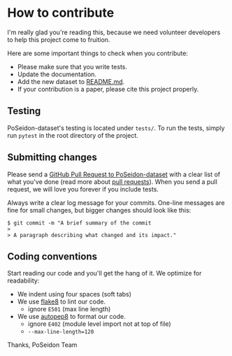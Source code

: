 # How to contribute

I'm really glad you're reading this, because we need volunteer developers to help this project come to fruition.

Here are some important things to check when you contribute:

  * Please make sure that you write tests.
  * Update the documentation.
  * Add the new dataset to [README.md](./README.md).
  * If your contribution is a paper, please cite this project properly.

## Testing

PoSeidon-dataset's testing is located under `tests/`. 
To run the tests, simply run `pytest` in the root directory of the project.

## Submitting changes

Please send a [GitHub Pull Request to PoSeidon-dataset](https://github.com/PoSeiDon-Workflows/flowbench/pulls) with a 
clear list of what you've done (read more about [pull requests](http://help.github.com/pull-requests/)). 
When you send a pull request, we will love you forever if you include tests.

Always write a clear log message for your commits. One-line messages are fine for small changes, but bigger changes
should look like this:

    $ git commit -m "A brief summary of the commit
    > 
    > A paragraph describing what changed and its impact."

## Coding conventions

Start reading our code and you'll get the hang of it. We optimize for readability:

  * We indent using four spaces (soft tabs)
  * We use [flake8](https://flake8.pycqa.org/en/latest/) to lint our code.
    * ignore `E501` (max line length)
  * We use [autopep8](https://pypi.org/project/autopep8/) to format our code.
    * ignore `E402` (module level import not at top of file)
    * `--max-line-length=120`

Thanks,
PoSeidon Team